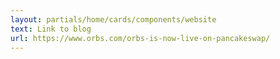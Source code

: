 ```yaml
---
layout: partials/home/cards/components/website
text: Link to blog
url: https://www.orbs.com/orbs-is-now-live-on-pancakeswap/
---
```

